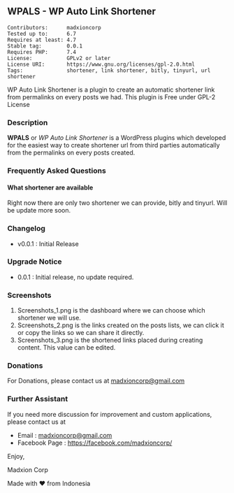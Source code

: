 ## WPALS - WP Auto Link Shortener

```
Contributors:      madxioncorp
Tested up to:      6.7
Requires at least: 4.7
Stable tag:        0.0.1
Requires PHP:      7.4
License:           GPLv2 or later
License URI:       https://www.gnu.org/licenses/gpl-2.0.html
Tags:              shortener, link shortener, bitly, tinyurl, url shortener
```

WP Auto Link Shortener is a plugin to create an automatic shortener link from permalinks on every posts we had. This plugin is Free under GPL-2 License

### Description

**WPALS** or _WP Auto Link Shortener_ is a WordPress plugins which developed for the easiest way to create shortener url from third parties automatically from the permalinks on every posts created. 


### Frequently Asked Questions
#### What shortener are available
Right now there are only two shortener we can provide, bitly and tinyurl. Will be update more soon. 

### Changelog
- v0.0.1 : Initial Release

### Upgrade Notice
- 0.0.1 : Initial release, no update required.


### Screenshots 
1. Screenshots_1.png is the dashboard where we can choose which shortener we will use. 
2. Screenshots_2.png is the links created on the posts lists, we can click it or copy the links so we can share it directly. 
3. Screenshots_3.png is the shortened links placed during creating content. This value can be edited. 


### Donations

For Donations, please contact us at madxioncorp@gmail.com


### Further Assistant

If you need more discussion for improvement and custom applications, please contact us at 
- Email : madxioncorp@gmail.com
- Facebook Page : https://facebook.com/madxioncorp/


Enjoy,

Madxion Corp

Made with ♥️ from Indonesia
